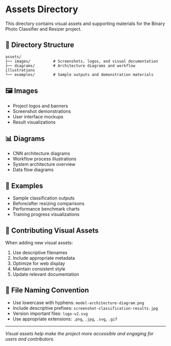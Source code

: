 # Assets Directory

This directory contains visual assets and supporting materials for the Binary Photo Classifier and Resizer project.

## 📁 Directory Structure

```
assets/
├── images/          # Screenshots, logos, and visual documentation
├── diagrams/        # Architecture diagrams and workflow illustrations
└── examples/        # Sample outputs and demonstration materials
```

## 🖼️ Images
- Project logos and banners
- Screenshot demonstrations
- User interface mockups
- Result visualizations

## 📊 Diagrams
- CNN architecture diagrams
- Workflow process illustrations
- System architecture overview
- Data flow diagrams

## 🎯 Examples
- Sample classification outputs
- Before/after resizing comparisons
- Performance benchmark charts
- Training progress visualizations

## 🎨 Contributing Visual Assets

When adding new visual assets:
1. Use descriptive filenames
2. Include appropriate metadata
3. Optimize for web display
4. Maintain consistent style
5. Update relevant documentation

## 📝 File Naming Convention

- Use lowercase with hyphens: `model-architecture-diagram.png`
- Include descriptive prefixes: `screenshot-classification-results.jpg`
- Version important files: `logo-v2.svg`
- Use appropriate extensions: `.png`, `.jpg`, `.svg`, `.gif`

---

*Visual assets help make the project more accessible and engaging for users and contributors.*
